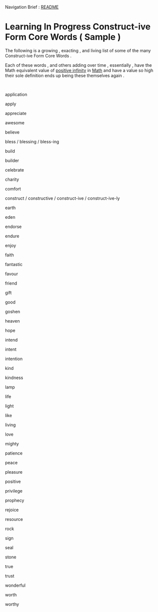Navigation Brief : [README](README.md)

# Learning In Progress Construct-ive Form Core Words ( Sample )

The following is a growing , exacting , and living list of some of the many Construct-ive Form Core Words .

Each of these words , and others adding over time , essentially , have the Math equivalent value of [positive infinity](https://en.wikipedia.org/wiki/Infinity) in [Math](https://en.wikipedia.org/wiki/Math) and have a value so high their sole definition ends up being these themselves again .

<br />

application

apply

appreciate

awesome

believe

bless / blessing / bless-ing

build

builder

celebrate

charity

comfort

construct / constructive / construct-ive / construct-ive-ly

earth

eden

endorse

endure

enjoy

faith

fantastic

favour

friend

gift

good

goshen

heaven

hope

intend

intent

intention

kind

kindness

lamp

life

light

like

living

love

mighty

patience

peace

pleasure

positive

privilege

prophecy

rejoice

resource

rock

sign

seal

stone

true 

trust

wonderful

worth

worthy
